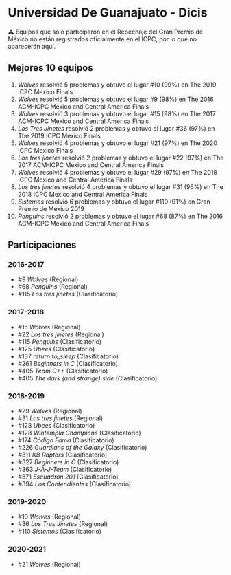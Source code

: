 # Universidad De Guanajuato - Dicis

:warning: Equipos que solo participaron en el Repechaje del Gran Premio de México no están registrados oficialmente en el ICPC, por lo que no aparecerán aquí.

## Mejores 10 equipos

1. _Wolves_ resolvió 5 problemas y obtuvo el lugar #10 (99%) en The 2019 ICPC Mexico Finals
1. _Wolves_ resolvió 5 problemas y obtuvo el lugar #9 (98%) en The 2016 ACM-ICPC Mexico and Central America Finals
1. _Wolves_ resolvió 3 problemas y obtuvo el lugar #15 (98%) en The 2017 ACM-ICPC Mexico and Central America Finals
1. _Los Tres Jinetes_ resolvió 2 problemas y obtuvo el lugar #36 (97%) en The 2019 ICPC Mexico Finals
1. _Wolves_ resolvió 4 problemas y obtuvo el lugar #21 (97%) en The 2020 ICPC Mexico Finals
1. _Los tres jinetes_ resolvió 2 problemas y obtuvo el lugar #22 (97%) en The 2017 ACM-ICPC Mexico and Central America Finals
1. _Wolves_ resolvió 4 problemas y obtuvo el lugar #29 (97%) en The 2018 ICPC Mexico and Central America Finals
1. _Los tres jinetes_ resolvió 4 problemas y obtuvo el lugar #31 (96%) en The 2018 ICPC Mexico and Central America Finals
1. _Sistemos_ resolvió 6 problemas y obtuvo el lugar #110 (91%) en Gran Premio de Mexico 2019
1. _Penguins_ resolvió 2 problemas y obtuvo el lugar #68 (87%) en The 2016 ACM-ICPC Mexico and Central America Finals

## Participaciones

### 2016-2017

- #9 _Wolves_ (Regional)
- #68 _Penguins_ (Regional)
- #115 _Los tres jinetes_ (Clasificatorio)

### 2017-2018

- #15 _Wolves_ (Regional)
- #22 _Los tres jinetes_ (Regional)
- #115 _Penguins_ (Clasificatorio)
- #125 _Ubees_ (Clasificatorio)
- #137 _return to_sleep_ (Clasificatorio)
- #261 _Beginners in C_ (Clasificatorio)
- #405 _Team C++_ (Clasificatorio)
- #405 _The dark (and strange) side_ (Clasificatorio)

### 2018-2019

- #29 _Wolves_ (Regional)
- #31 _Los tres jinetes_ (Regional)
- #123 _Ubees_ (Clasificatorio)
- #128 _Wintempla Champions_ (Clasificatorio)
- #174 _Código Fama_ (Clasificatorio)
- #226 _Guardians of the Galaxy_ (Clasificatorio)
- #311 _KB Raptors_ (Clasificatorio)
- #327 _Beginners in C_ (Clasificatorio)
- #363 _J-A-J-Team_ (Clasificatorio)
- #371 _Escuadron 201_ (Clasificatorio)
- #394 _Los Contendientes_ (Clasificatorio)

### 2019-2020

- #10 _Wolves_ (Regional)
- #36 _Los Tres Jinetes_ (Regional)
- #110 _Sistemos_ (Clasificatorio)

### 2020-2021

- #21 _Wolves_ (Regional)



